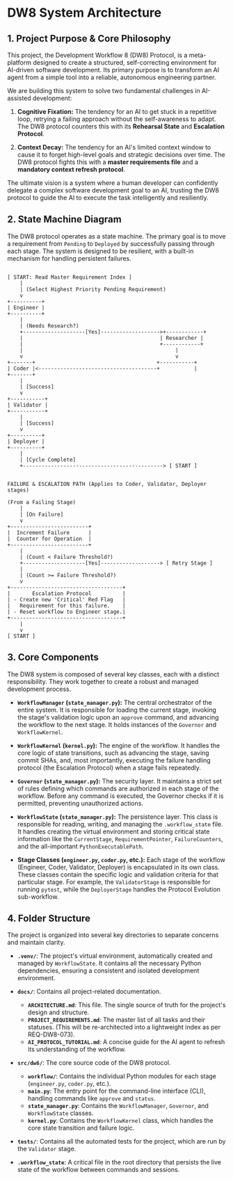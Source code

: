 # DW8 System Architecture

## 1. Project Purpose & Core Philosophy

This project, the Development Workflow 8 (DW8) Protocol, is a meta-platform designed to create a structured, self-correcting environment for AI-driven software development. Its primary purpose is to transform an AI agent from a simple tool into a reliable, autonomous engineering partner.

We are building this system to solve two fundamental challenges in AI-assisted development:

1.  **Cognitive Fixation:** The tendency for an AI to get stuck in a repetitive loop, retrying a failing approach without the self-awareness to adapt. The DW8 protocol counters this with its **Rehearsal State** and **Escalation Protocol**.

2.  **Context Decay:** The tendency for an AI's limited context window to cause it to forget high-level goals and strategic decisions over time. The DW8 protocol fights this with a **master requirements file** and a **mandatory context refresh protocol**.

The ultimate vision is a system where a human developer can confidently delegate a complex software development goal to an AI, trusting the DW8 protocol to guide the AI to execute the task intelligently and resiliently.

## 2. State Machine Diagram

The DW8 protocol operates as a state machine. The primary goal is to move a requirement from `Pending` to `Deployed` by successfully passing through each stage. The system is designed to be resilient, with a built-in mechanism for handling persistent failures.

```

[ START: Read Master Requirement Index ]
    |
    | (Select Highest Priority Pending Requirement)
    v
+----------+
| Engineer |
+----------+
    |
    | (Needs Research?)
    +--------------------[Yes]------------------->+------------+
    |                                            | Researcher |
    |                                            +------------+
    |                                                 |
    v                                                 v
+-------+                                       +-----------+
| Coder |<--------------------------------------+           |
+-------+
    |
    | [Success]
    v
+-----------+
| Validator |
+-----------+
    |
    | [Success]
    v
+----------+
| Deployer |
+----------+
    |
    | [Cycle Complete]
    +---------------------------------------------> [ START ]


FAILURE & ESCALATION PATH (Applies to Coder, Validator, Deployer stages)

(From a Failing Stage)
    |
    | [On Failure]
    v
+-------------------------+
|  Increment Failure      |
|  Counter for Operation  |
+-------------------------+
    |
    | (Count < Failure Threshold?)
    +--------------------[Yes]-------------------> [ Retry Stage ]
    |
    | (Count >= Failure Threshold?)
    v
+------------------------------------+
|       Escalation Protocol          |
| - Create new 'Critical' Red Flag   |
|   Requirement for this failure.    |
| - Reset workflow to Engineer stage.|
+------------------------------------+
    |
    v
[ START ]

```

## 3. Core Components

The DW8 system is composed of several key classes, each with a distinct responsibility. They work together to create a robust and managed development process.

- **`WorkflowManager` (`state_manager.py`):** The central orchestrator of the entire system. It is responsible for loading the current stage, invoking the stage's validation logic upon an `approve` command, and advancing the workflow to the next stage. It holds instances of the `Governor` and `WorkflowKernel`.

- **`WorkflowKernel` (`kernel.py`):** The engine of the workflow. It handles the core logic of state transitions, such as advancing the stage, saving commit SHAs, and, most importantly, executing the failure handling protocol (the Escalation Protocol) when a stage fails repeatedly.

- **`Governor` (`state_manager.py`):** The security layer. It maintains a strict set of rules defining which commands are authorized in each stage of the workflow. Before any command is executed, the Governor checks if it is permitted, preventing unauthorized actions.

- **`WorkflowState` (`state_manager.py`):** The persistence layer. This class is responsible for reading, writing, and managing the `.workflow_state` file. It handles creating the virtual environment and storing critical state information like the `CurrentStage`, `RequirementPointer`, `FailureCounters`, and the all-important `PythonExecutablePath`.

- **Stage Classes (`engineer.py`, `coder.py`, etc.):** Each stage of the workflow (Engineer, Coder, Validator, Deployer) is encapsulated in its own class. These classes contain the specific logic and validation criteria for that particular stage. For example, the `ValidatorStage` is responsible for running `pytest`, while the `DeployerStage` handles the Protocol Evolution sub-workflow.

## 4. Folder Structure

The project is organized into several key directories to separate concerns and maintain clarity.

- **`.venv/`**: The project's virtual environment, automatically created and managed by `WorkflowState`. It contains all the necessary Python dependencies, ensuring a consistent and isolated development environment.

- **`docs/`**: Contains all project-related documentation.
  - **`ARCHITECTURE.md`**: This file. The single source of truth for the project's design and structure.
  - **`PROJECT_REQUIREMENTS.md`**: The master list of all tasks and their statuses. (This will be re-architected into a lightweight index as per REQ-DW8-073).
  - **`AI_PROTOCOL_TUTORIAL.md`**: A concise guide for the AI agent to refresh its understanding of the workflow.

- **`src/dw6/`**: The core source code of the DW8 protocol.
  - **`workflow/`**: Contains the individual Python modules for each stage (`engineer.py`, `coder.py`, etc.).
  - **`main.py`**: The entry point for the command-line interface (CLI), handling commands like `approve` and `status`.
  - **`state_manager.py`**: Contains the `WorkflowManager`, `Governor`, and `WorkflowState` classes.
  - **`kernel.py`**: Contains the `WorkflowKernel` class, which handles the core state transition and failure logic.

- **`tests/`**: Contains all the automated tests for the project, which are run by the `Validator` stage.

- **`.workflow_state`**: A critical file in the root directory that persists the live state of the workflow between commands and sessions.
